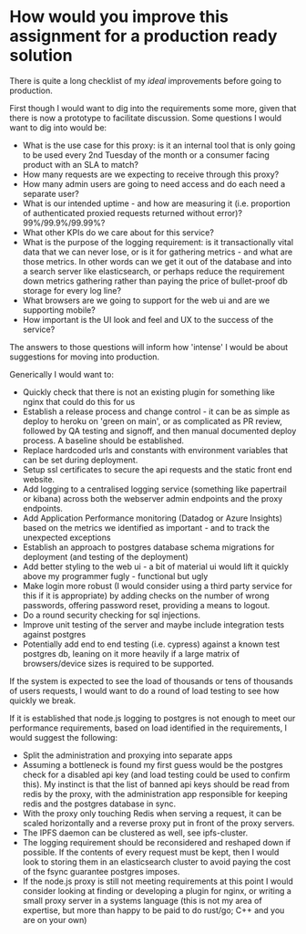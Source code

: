# How would you improve this assignment for a production ready solution

There is quite a long checklist of my *ideal* improvements before going to production.

First though I would want to dig into the requirements some more, given that there is now
a prototype to facilitate discussion. Some questions I would want to dig into would be:

* What is the use case for this proxy: is it an internal tool that is only going to be used every 2nd Tuesday of the month or a consumer facing product with an SLA to match?
* How many requests are we expecting to receive through this proxy?
* How many admin users are going to need access and do each need a separate user?
* What is our intended uptime - and how are measuring it (i.e. proportion of authenticated proxied requests returned without error)? 99%/99.9%/99.99%?
* What other KPIs do we care about for this service?
* What is the purpose of the logging requirement: is it transactionally vital data that we can never lose, or is it for gathering metrics - and what are those metrics. In other words can we get it out of the database and into a search server like elasticsearch, or perhaps reduce the requirement down metrics gathering rather than paying the price of bullet-proof db storage for every log line?
* What browsers are we going to support for the web ui and are we supporting mobile?
* How important is the UI look and feel and UX to the success of the service?

The answers to those questions will inform how 'intense' I would be about suggestions for moving into production.

Generically I would want to:

* Quickly check that there is not an existing plugin for something like nginx that could do this for us
* Establish a release process and change control - it can be as simple as deploy to heroku on 'green on main', or as complicated as PR review, followed by QA testing and signoff, and then manual documented deploy process. A baseline should be established.
* Replace hardcoded urls and constants with environment variables that can be set during deployment.
* Setup ssl certificates to secure the api requests and the static front end website.
* Add logging to a centralised logging service (something like papertrail or kibana) across both the webserver admin endpoints and the proxy endpoints.
* Add Application Performance monitoring (Datadog or Azure Insights) based on the metrics we identified as important - and to track the unexpected exceptions
* Establish an approach to postgres database schema migrations for deployment (and testing of the deployment)
* Add better styling to the web ui - a bit of material ui would lift it quickly above my programmer fugly - functional but ugly
* Make login more robust (I would consider using a third party service for this if it is appropriate) by adding checks on the number of wrong passwords, offering password reset, providing a means to logout.
* Do a round security checking for sql injections.
* Improve unit testing of the server and maybe include integration tests against postgres
* Potentially add end to end testing (i.e. cypress) against a known test postgres db, leaning on it more heavily if a large matrix of browsers/device sizes is required to be supported.

If the system is expected to see the load of thousands or tens of thousands of users requests, I would want to do a round of load testing to see how quickly we break.

If it is established that node.js logging to postgres is not enough to meet our performance requirements, based on load identified in the requirements, I would suggest the following:

* Split the administration and proxying into separate apps
* Assuming a bottleneck is found my first guess would be the postgres check for a disabled api key (and load testing could be used to confirm this). My instinct is that the list of banned api keys should be read from redis by the proxy, with the administration app responsible for keeping redis and the postgres database in sync.
* With the proxy only touching Redis when serving a request, it can be scaled horizontally and a reverse proxy put in front of the proxy servers.
* The IPFS daemon can be clustered as well, see ipfs-cluster.
* The logging requirement should be reconsidered and reshaped down if possible. If the contents of every request must be kept, then I would look to storing them in an elasticsearch cluster to avoid paying the cost of the fsync guarantee postgres imposes.
* If the node.js proxy is still not meeting requirements at this point I would consider looking at finding or developing a plugin for nginx, or writing a small proxy server in a systems language (this is not my area of expertise, but more than happy to be paid to do rust/go; C++ and you are on your own)

